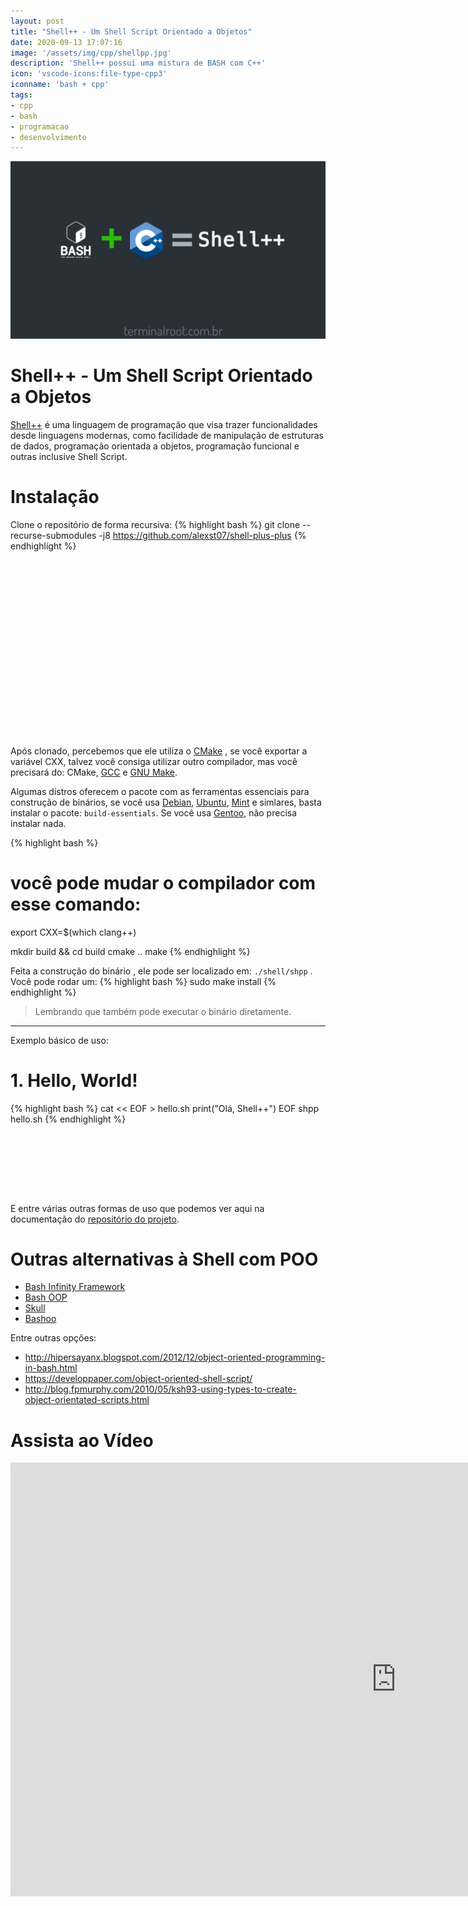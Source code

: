 ```yaml
---
layout: post
title: "Shell++ - Um Shell Script Orientado a Objetos"
date: 2020-09-13 17:07:16
image: '/assets/img/cpp/shellpp.jpg'
description: 'Shell++ possui uma mistura de BASH com C++'
icon: 'vscode-icons:file-type-cpp3'
iconname: 'bash + cpp'
tags:
- cpp
- bash
- programacao
- desenvolvimento
---
```


![Shell++ - Um Shell Script Orientado a Objetos](/assets/img/cpp/shellpp.jpg)

# Shell++ - Um Shell Script Orientado a Objetos

[Shell++](https://github.com/alexst07/shell-plus-plus) é uma linguagem de programação que visa trazer funcionalidades desde linguagens modernas, como facilidade de manipulação de estruturas de dados, programação orientada a objetos, programação funcional e outras inclusive Shell Script.

# Instalação
Clone o repositório de forma recursiva:
{% highlight bash %}
git clone --recurse-submodules -j8 https://github.com/alexst07/shell-plus-plus
{% endhighlight %}

<!-- QUADRADO -->
<script async src="//pagead2.googlesyndication.com/pagead/js/adsbygoogle.js"></script>
<ins class="adsbygoogle"
style="display:inline-block;width:336px;height:280px"
data-ad-client="ca-pub-2838251107855362"
data-ad-slot="5351066970"></ins>
<script>
(adsbygoogle = window.adsbygoogle || []).push({});
</script>

Após clonado, percebemos que ele utiliza o [CMake](https://terminalroot.com.br/2019/12/como-compilar-seus-programas-com-cmake.html) , se você exportar a variável CXX, talvez você consiga utilizar outro compilador, mas você precisará do: CMake, [GCC](https://terminalroot.com.br/2019/12/gcc-vs-llvm-qual-e-o-melhor-compilador.html) e [GNU Make](https://terminalroot.com.br/2019/12/como-criar-um-makefile.html).

Algumas distros oferecem o pacote com as ferramentas essenciais para construção de binários, se você usa [Debian](https://terminalroot.com.br/tags#debian), [Ubuntu](https://terminalroot.com.br/tags#ubuntu), [Mint](https://terminalroot.com.br/tags#mint) e simlares, basta instalar o pacote: `build-essentials`. Se você usa [Gentoo](https://terminalroot.com.br/tags#gentoo), não precisa instalar nada.

{% highlight bash %}
# você pode mudar o compilador com esse comando:
export CXX=$(which clang++)

mkdir build && cd build
cmake ..
make
{% endhighlight %}

Feita a construção do binário , ele pode ser localizado em: `./shell/shpp` . Você pode rodar um:
{% highlight bash %}
sudo make install
{% endhighlight %}
> Lembrando que também pode executar o binário diretamente.

---

Exemplo básico de uso:
# 1. Hello, World!
{% highlight bash %}
cat << EOF > hello.sh
print("Olá, Shell++")
EOF
shpp hello.sh
{% endhighlight %}

<!-- MINI ANÚNCIO -->
<script async src="//pagead2.googlesyndication.com/pagead/js/adsbygoogle.js"></script>
<!-- Games Root -->
<ins class="adsbygoogle"
style="display:inline-block;width:730px;height:95px"
data-ad-client="ca-pub-2838251107855362"
data-ad-slot="5351066970"></ins>
<script>
(adsbygoogle = window.adsbygoogle || []).push({});
</script>

E entre várias outras formas de uso que podemos ver aqui na documentação do [repositório do projeto](https://github.com/alexst07/shell-plus-plus).

# Outras alternativas à Shell com POO
+ [Bash Infinity Framework](https://github.com/niieani/bash-oo-framework)
+ [Bash OOP](https://github.com/lenormf/bash-oop)
+ [Skull](https://github.com/tomas/skull)
+ [Bashoo](https://github.com/kjkuan/bashoo)

Entre outras opções:
+ <http://hipersayanx.blogspot.com/2012/12/object-oriented-programming-in-bash.html>
+ <https://developpaper.com/object-oriented-shell-script/>
+ <http://blog.fpmurphy.com/2010/05/ksh93-using-types-to-create-object-orientated-scripts.html>

# Assista ao Vídeo

<iframe width="1234" height="694" src="https://www.youtube.com/embed/0Av5wG2Lkl8" frameborder="0" allow="accelerometer; autoplay; encrypted-media; gyroscope; picture-in-picture" allowfullscreen></iframe> 




